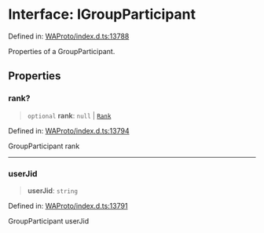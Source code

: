 # Interface: IGroupParticipant

Defined in: [WAProto/index.d.ts:13788](https://github.com/Fokusdotid/Baileys/blob/4c54e9ae0a9f37422d51e97c3454891bf06f36e1/WAProto/index.d.ts#L13788)

Properties of a GroupParticipant.

## Properties

### rank?

> `optional` **rank**: `null` \| [`Rank`](../namespaces/GroupParticipant/enumerations/Rank.md)

Defined in: [WAProto/index.d.ts:13794](https://github.com/Fokusdotid/Baileys/blob/4c54e9ae0a9f37422d51e97c3454891bf06f36e1/WAProto/index.d.ts#L13794)

GroupParticipant rank

***

### userJid

> **userJid**: `string`

Defined in: [WAProto/index.d.ts:13791](https://github.com/Fokusdotid/Baileys/blob/4c54e9ae0a9f37422d51e97c3454891bf06f36e1/WAProto/index.d.ts#L13791)

GroupParticipant userJid
